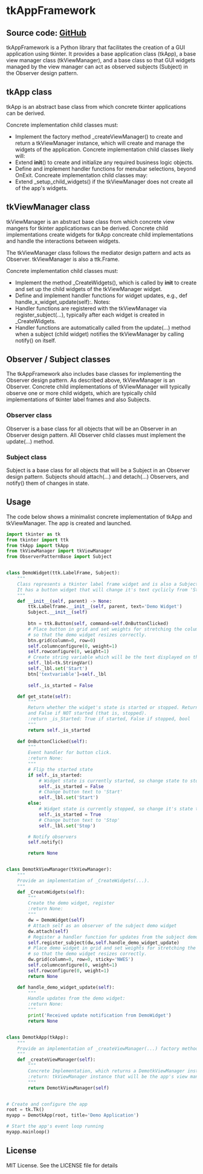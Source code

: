 # tkAppFramework

Source code: [GitHub](https://github.com/KevinRGeurts/tkAppFramework)
---
tkAppFramework is a Python library that facilitates the creation of a GUI application using tkinter. It provides
a base application class (tkApp), a base view manager class (tkViewManager), and a base class so that GUI widgets
managed by the view manager can act as observed subjects (Subject) in the Observer design pattern.

## tkApp class

tkApp is an abstract base class from which concrete tkinter applications can be derived.

Concrete implementation child classes must:
- Implement the factory method _createViewManager() to create and return a tkViewManager instance,
  which will create and manage the widgets of the application.
Concrete implementation child classes likely will:
- Extend __init__() to create and initialize any required business logic objects.
- Define and implement handler functions for menubar selections, beyond OnExit.
Concreate implementation child classes may:
- Extend _setup_child_widgets() if the tkViewManager does not create all of the app's widgets.

## tkViewManager class

tkViewManager is an abstract base class from which concrete view mangers for tkinter applicationws can be derived.
Concrete child implementations create widgets for tkApp concreate child implementations and handle the interactions
between widgets.

The tkViewManager class follows the mediator design pattern and acts as Observer. tkViewManager is also a ttk.Frame.

Concrete implementation child classes must:
- Implement the method _CreateWidgets(), which is called by __init__ to create and set up the child widgets
  of the tkViewManager widget.
- Define and implement handler functions for widget updates, e.g., def handle_x_widget_update(self):.
Notes:
- Handler functions are registered with the tkViewManager via register_subject(...), typically after each widget is created in _CreateWidgets. 
- Handler functions are automatically called from the update(...) method when a subject (child widget) notifies the tkViewManager by calling notify() on itself.

## Observer / Subject classes

The tkAppFramework also includes base classes for implementing the Observer design pattern. As described above,
tkViewManager is an Observer. Concrete child implementations of tkViewManager will typically observe one or more
child widgets, which are typically child implementations of tkinter label frames and also Subjects.

### Observer class
Observer is a base class for all objects that will be an Observer in an Observer design pattern.
All Observer child classes must implement the update(...) method.

### Subject class
Subject is a base class for all objects that will be a Subject in an Observer design pattern.
Subjects should attach(...) and detach(...) Observers, and notify() them of changes in state.

## Usage
The code below shows a minimalist concrete implementation of tkApp and tkViewManager. The app is created and
launched.

```python
import tkinter as tk
from tkinter import ttk
from tkApp import tkApp
from tkViewManager import tkViewManager
from ObserverPatternBase import Subject


class DemoWidget(ttk.LabelFrame, Subject):
    """
    Class represents a tkinter label frame widget and is also a Subject in Observer design pattern.
    It has a button widget that will change it's text cyclicly from 'Start' to 'Stop' when clicked.
    """
    def __init__(self, parent) -> None:
        ttk.Labelframe.__init__(self, parent, text='Demo Widget')
        Subject.__init__(self)
        
        btn = ttk.Button(self, command=self.OnButtonClicked)
        # Place button in grid and set weights for stretching the column and row in the grid
        # so that the demo widget resizes correctly.
        btn.grid(column=0, row=0)
        self.columnconfigure(0, weight=1)
        self.rowconfigure(0, weight=1)
        # Create string variable which will be the text displayed on the button
        self._lbl=tk.StringVar()
        self._lbl.set('Start')
        btn['textvariable']=self._lbl
        
        self._is_started = False

    def get_state(self):
        """
        Return whether the widget's state is started or stopped. Returns this as a bool which is True if started,
        and False if NOT started (that is, stopped).
        :return _is_Started: True if started, False if stopped, bool
        """
        return self._is_started
    
    def OnButtonClicked(self):
        """
        Event handler for button click.
        :return None:
        """
        # Flip the started state
        if self._is_started:
            # Widget state is currently started, so change state to stopped
            self._is_started = False
            # Change button text to 'Start'
            self._lbl.set('Start')
        else:
            # Widget state is currently stopped, so change it's state to started
            self._is_started = True
            # Change button text to 'Stop'
            self._lbl.set('Stop')

        # Notify observers
        self.notify()

        return None


class DemotkViewManager(tkViewManager):
    """
    Provide an implementation of _CreateWidgets(...).
    """
    def _CreateWidgets(self):
        """
        Create the demo widget, register 
        :return None:
        """
        dw = DemoWidget(self)
        # Attach self as an observer of the subject demo widget
        dw.attach(self)
        # Register a handler function for updates from the subject demo widget
        self.register_subject(dw,self.handle_demo_widget_update)
        # Place demo widget in grid and set weights for stretching the column and row in the grid
        # so that the demo widget resizes correctly.
        dw.grid(column=0, row=0, sticky='NWES')
        self.columnconfigure(0, weight=1)
        self.rowconfigure(0, weight=1)
        return None

    def handle_demo_widget_update(self):
        """
        Handle updates from the demo widget:
        :return None:
        """
        print('Received update notification from DemoWidget')
        return None


class DemotkApp(tkApp):
    """
    Provide an implementation of _createViewManager(...) factory method.
    """
    def _createViewManager(self):
        """
        Concrete Implementation, which returns a DemotkViewManager instance.
        :return: tkViewManager instance that will be the app's view manager
        """
        return DemotkViewManager(self)


# Create and configure the app
root = tk.Tk()
myapp = DemotkApp(root, title='Demo Application')

# Start the app's event loop running
myapp.mainloop()
```

## License
MIT License. See the LICENSE file for details